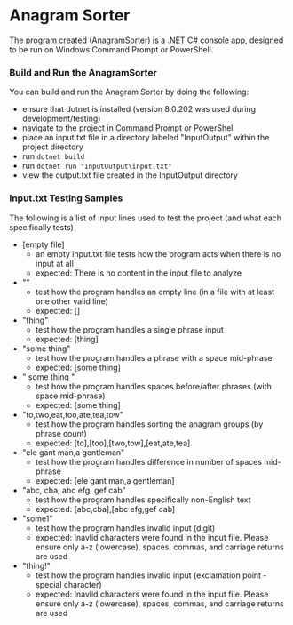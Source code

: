 # Anagram Sorter
The program created (AnagramSorter) is a .NET C# console app, designed to be run on Windows Command Prompt or PowerShell.

### Build and Run the AnagramSorter
You can build and run the Anagram Sorter by doing the following:
- ensure that dotnet is installed (version 8.0.202 was used during development/testing)
- navigate to the project in Command Prompt or PowerShell
- place an input.txt file in a directory labeled "InputOutput" within the project directory
- run ```dotnet build```
- run ```dotnet run "InputOutput\input.txt"```
- view the output.txt file created in the InputOutput directory

### input.txt Testing Samples
The following is a list of input lines used to test the project (and what each specifically tests)
- [empty file]
	- an empty input.txt file tests how the program acts when there is no input at all
	- expected: There is no content in the input file to analyze
- ""
	- test how the program handles an empty line (in a file with at least one other valid line)
	- expected: []
- "thing"
	- test how the program handles a single phrase input
	- expected: [thing]
- "some thing"
	- test how the program handles a phrase with a space mid-phrase
	- expected: [some thing]
- "   some thing   "
	- test how the program handles spaces before/after phrases (with space mid-phrase)
	- expected: [some thing]
- "to,two,eat,too,ate,tea,tow"
	- test how the program handles sorting the anagram groups (by phrase count)
	- expected: [to],[too],[two,tow],[eat,ate,tea]
- "ele gant man,a gentleman"
	- test how the program handles difference in number of spaces mid-phrase
	- expected: [ele gant man,a gentleman]
- "abc, cba, abc efg, gef cab"
	- test how the program handles specifically non-English text
	- expected: [abc,cba],[abc efg,gef cab]
- "some1"
	- test how the program handles invalid input (digit)
	- expected: Inavlid characters were found in the input file. Please ensure only a-z (lowercase), spaces, commas, and carriage returns are used
- "thing!"
	- test how the program handles invalid input (exclamation point - special character)
	- expected: Inavlid characters were found in the input file. Please ensure only a-z (lowercase), spaces, commas, and carriage returns are used